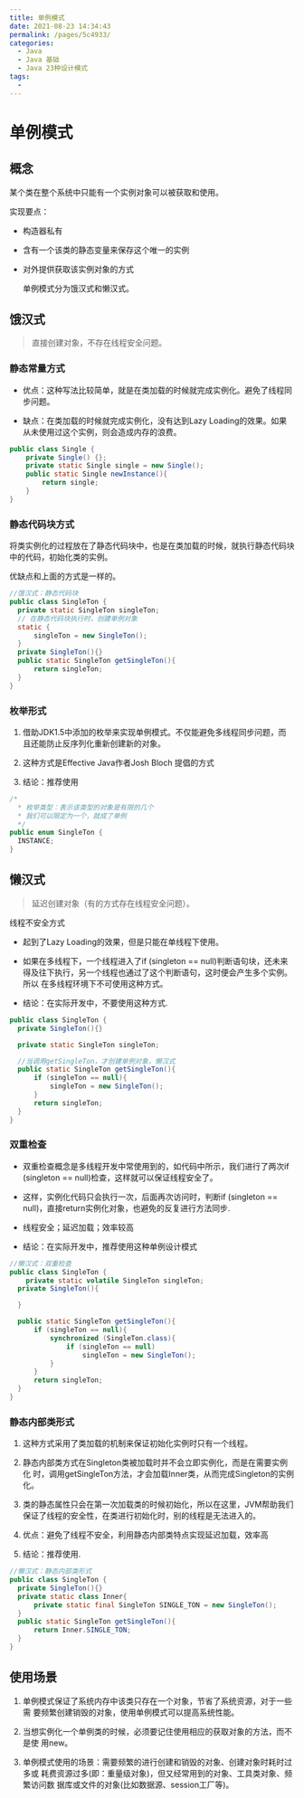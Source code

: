 ```yaml
---
title: 单例模式
date: 2021-08-23 14:34:43
permalink: /pages/5c4933/
categories:
  - Java
  - Java 基础
  - Java 23种设计模式
tags:
  - 
---
```



# 单例模式

## 概念

某个类在整个系统中只能有一个实例对象可以被获取和使用。

实现要点：

- 构造器私有

- 含有一个该类的静态变量来保存这个唯一的实例

- 对外提供获取该实例对象的方式

  

  单例模式分为饿汉式和懒汉式。

## 饿汉式

> 直接创建对象，不存在线程安全问题。

### 静态常量方式

- 优点：这种写法比较简单，就是在类加载的时候就完成实例化。避免了线程同步问题。

- 缺点：在类加载的时候就完成实例化，没有达到Lazy Loading的效果。如果从未使用过这个实例，则会造成内存的浪费。

```java
public class Single {
    private Single() {};
    private static Single single = new Single();
    public static Single newInstance(){
        return single;
    }
}
```

### 静态代码块方式

将类实例化的过程放在了静态代码块中，也是在类加载的时候，就执行静态代码块中的代码，初始化类的实例。

优缺点和上面的方式是一样的。
    

```java
//饿汉式：静态代码块
public class SingleTon {
  private static SingleTon singleTon;
  // 在静态代码块执行时，创建单例对象
  static {
      singleTon = new SingleTon();
  }
  private SingleTon(){}
  public static SingleTon getSingleTon(){
      return singleTon;
  }
}
```


### 枚举形式

1. 借助JDK1.5中添加的枚举来实现单例模式。不仅能避免多线程同步问题，而
   且还能防止反序列化重新创建新的对象。

2. 这种方式是Effective Java作者Josh Bloch 提倡的方式

3. 结论：推荐使用

```java
/*
  * 枚举类型：表示该类型的对象是有限的几个
  * 我们可以限定为一个，就成了单例
  */
public enum SingleTon {
  INSTANCE;
}
```

## 懒汉式

> 延迟创建对象（有的方式存在线程安全问题）。

线程不安全方式

- 起到了Lazy Loading的效果，但是只能在单线程下使用。

- 如果在多线程下，一个线程进入了if (singleton == null)判断语句块，还未来得及往下执行，另一个线程也通过了这个判断语句，这时便会产生多个实例。所以 在多线程环境下不可使用这种方式。

- 结论：在实际开发中，不要使用这种方式.

```java
public class SingleTon {
  private SingleTon(){}

  private static SingleTon singleTon;

  //当调用getSingleTon，才创建单例对象，懒汉式
  public static SingleTon getSingleTon(){
      if (singleTon == null){
          singleTon = new SingleTon();
      }
      return singleTon;
  }
}
```


### 双重检查

- 双重检查概念是多线程开发中常使用到的，如代码中所示，我们进行了两次if (singleton == null)检查，这样就可以保证线程安全了。

- 这样，实例化代码只会执行一次，后面再次访问时，判断if (singleton == null)，直接return实例化对象，也避免的反复进行方法同步.

- 线程安全；延迟加载；效率较高

- 结论：在实际开发中，推荐使用这种单例设计模式

```java
//懒汉式：双重检查
public class SingleTon {
	private static volatile SingleTon singleTon;
  private SingleTon(){

  }

  public static SingleTon getSingleTon(){
      if (singleTon == null){
          synchronized (SingleTon.class){
              if (singleTon == null)
                  singleTon = new SingleTon();
          }
      }
      return singleTon;
  }
}
```
### 静态内部类形式

1. 这种方式采用了类加载的机制来保证初始化实例时只有一个线程。

2. 静态内部类方式在Singleton类被加载时并不会立即实例化，而是在需要实例化
   时，调用getSingleTon方法，才会加载Inner类，从而完成Singleton的实例化。

3. 类的静态属性只会在第一次加载类的时候初始化，所以在这里，JVM帮助我们
   保证了线程的安全性，在类进行初始化时，别的线程是无法进入的。

4. 优点：避免了线程不安全，利用静态内部类特点实现延迟加载，效率高

5. 结论：推荐使用.

```java
//懒汉式：静态内部类形式
public class SingleTon {
  private SingleTon(){}
  private static class Inner{
      private static final SingleTon SINGLE_TON = new SingleTon();
  }
  public static SingleTon getSingleTon(){
      return Inner.SINGLE_TON;
  }
}
```
## 使用场景

1. 单例模式保证了系统内存中该类只存在一个对象，节省了系统资源，对于一些需
   要频繁创建销毁的对象，使用单例模式可以提高系统性能。

2. 当想实例化一个单例类的时候，必须要记住使用相应的获取对象的方法，而不是使
   用new。

3. 单例模式使用的场景：需要频繁的进行创建和销毁的对象、创建对象时耗时过多或
   耗费资源过多(即：重量级对象)，但又经常用到的对象、工具类对象、频繁访问数
   据库或文件的对象(比如数据源、session工厂等)。